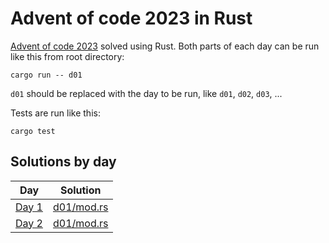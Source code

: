 # Advent of code 2023 in Rust

[Advent of code 2023](https://adventofcode.com/2023) solved using Rust.
Both parts of each day can be run like this from root directory:

```shell
cargo run -- d01
```

`d01` should be replaced with the day to be run, like `d01`, `d02`, `d03`, ...

Tests are run like this:

```shell
cargo test
```

## Solutions by day

| Day                                          | Solution                                                                            |
|----------------------------------------------|-------------------------------------------------------------------------------------|
| [Day 1](https://adventofcode.com/2023/day/1) | [d01/mod.rs](https://github.com/DaDom/advent_of_code_2023/blob/main/src/d01/mod.rs) |
| [Day 2](https://adventofcode.com/2023/day/2) | [d01/mod.rs](https://github.com/DaDom/advent_of_code_2023/blob/main/src/d02/mod.rs) |